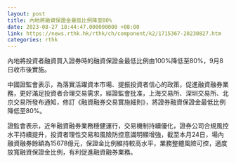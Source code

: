 ```yaml
---
layout: post
title: 內地將融資保證金最低比例降至80%　
date: 2023-08-27 18:44:47.000000000 +08:00
link: https://news.rthk.hk/rthk/ch/component/k2/1715367-20230827.htm
categories: rthk
---
```


內地將投資者融資買入證券時的融資保證金最低比例由100%降低至80%，9月8日收市後實施。

中國證監會表示，為落實活躍資本市場、提振投資者信心的政策，促進融資融券業務，更好滿足投資者合理交易需求，經證監會批准，上海交易所、深圳交易所、北京交易所發布通知，修訂《融資融券交易實施細則》，將證券融資保證金最低比例降低至80%。

證監會表示，近年融資融券業務穩健運行，交易機制持續優化，證券公司合規風控水平持續提升，投資者理性交易和風險防控意識明顯增強，截至本月24日，場內融資融券餘額為15678億元，保證金比例維持較高水平，業務整體風險可控，適度放寬融資保證金比例，有利促進融資融券業務。
